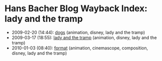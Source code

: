 # Hans Bacher Blog Wayback Index: lady and the tramp

* 2009-02-20 (14:44): [dogs](https://web.archive.org/web/https://one1more2time3.wordpress.com/2009/02/20/dogs/) (animation, disney, lady and the tramp)
* 2009-03-17 (18:55): [lady and the tramp](https://web.archive.org/web/https://one1more2time3.wordpress.com/2009/03/17/lady-and-the-tramp/) (animation, disney, lady and the tramp)
* 2010-01-03 (08:40): [format](https://web.archive.org/web/https://one1more2time3.wordpress.com/2010/01/03/format/) (animation, cinemascope, composition, disney, lady and the tramp)